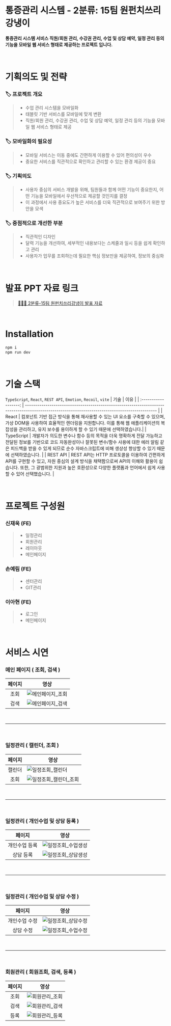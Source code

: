 # 통증관리 시스템 - 2분류: 15팀 원펀치쓰리강냉이
**통증관리 시스템 서비스 직원/회원 관리, 수강권 관리, 수업 및 상담 예약, 일정 관리 등의 기능을 모바일 웹 서비스 형태로 제공하는 프로젝트 입니다.**

<br/>

# 기획의도 및 전략
 ### 🏷️ 프로젝트 개요
> - 수업 관리 시스템을 모바일화
> - 태블릿 기반 서비스를 모바일에 맞게 변환
> - 직원/회원 관리, 수강권 관리, 수업 및 상담 예약, 일정 관리 등의 기능을 모바일 웹 서비스 형태로 제공

 ### 🏷️ 모바일화의 필요성
> - 모바일 서비스는 이동 중에도 간편하게 이용할 수 있어 편의성이 우수
> - 중요한 서비스를 직관적으로 확인하고 관리할 수 있는 환경 제공이 중요

 ### 🏷️ 기획의도
> - 사용자 중심의 서비스 개발을 위해, 팀원들과 함께 어떤 기능이 중요한지, 어떤 기능을 모바일에서 우선적으로 제공할 것인지를 결정
> - 이 과정에서 사용 중요도가 높은 서비스를 더욱 직관적으로 보여주기 위한 방안을 모색

 ### 🏷️ 중점적으로 개선한 부분
> - 직관적인 디자인
> - 달력 기능을 개선하여, 세부적인 내용보다는 스케줄과 일시 등을 쉽게 확인하고 관리
> - 사용자가 업무를 조회하는데 필요한 핵심 정보만을 제공하여, 정보의 중심화

<br/>

# 발표 PPT 자료 링크

> [👩🏻‍💻 2분류-15팀 원펀치쓰리강냉이 발표 자료](https://www.miricanvas.com/v/12a9y4o)

<br/>

# Installation

```bash
npm i
npm run dev
```

<br/>

# 기술 스택

`TypeScript`, `React`, `REST API`, `Emotion`, `Recoil`, `vite`
|        기술        | 이유                                                                                                                                           |
| :------------------: | ---------------------------------------------------------------------------------------------------------------------------------------------- |
|      React      | 컴포넌트 기반 접근 방식을 통해 재사용할 수 있는 UI 요소를 구축할 수 있으며, 가상 DOM을 사용하여 효율적인 렌더링을 지원합니다. 이를 통해 웹 애플리케이션의 복잡성을 관리하고, 유지 보수를 용이하게 할 수 있기 때문에 선택하였습니다.|
|  TypeScript  | 개발자가 의도한 변수나 함수 등의 목적을 더욱 명확하게 전달 가능하고 전달된 정보를 기반으로 코드 자동완성이나 잘못된 변수/함수 사용에 대한 에러 알림 같은 피드백을 받을 수 있게 되므로 순수 자바스크립트에 비해 생상성 향상할 수 있기 때문에 선택하였습니다. | 
|  REST API  | REST API는 HTTP 프로토콜을 이용하여 간편하게 API를 구현할 수 있고, 자원 중심의 설계 방식을 채택함으로써 API의 이해와 활용이 쉽습니다. 또한, 그 광범위한 지원과 높은 호환성으로 다양한 플랫폼과 언어에서 쉽게 사용할 수 있어 선택했습니다. | 

<br/>

# 프로젝트 구성원
### 신재욱 (FE)
>- 일정관리
>- 회원관리
>- 레이아웃
>- 메인페이지

### 손예림 (FE)
>- 센터관리
>- GIT관리

### 이아현 (FE)
>- 로그인
>- 메인페이지

<br/>

# 서비스 시연

### 메인 페이지 ( 조회, 검색 )

|         페이지           | 영상                                                                                                                                         |
| :------------------:  | ------------------------------------------------------------------------------------------------------------------------------------------- |
|  조회  | ![메인페이지_조회](https://github.com/pie-sfac/2-15-onePunch/assets/114569429/6f333ec7-afb3-40dc-901a-7f214dadec55) |
| 검색 | ![메인페이지_검색](https://github.com/pie-sfac/2-15-onePunch/assets/114569429/188f798e-80e2-4403-a485-abbda6632acd) | 

<br/>

***

<br/>

### 일정관리 ( 캘린더, 조회 )

|         페이지           | 영상                                                                                                                                         |
| :------------------:  | ------------------------------------------------------------------------------------------------------------------------------------------- |
|  캘린더  | ![일정조회_캘린더](https://github.com/pie-sfac/2-15-onePunch/assets/114569429/e14172cc-1d78-4607-a79b-86ee465801ea) |
| 조회 | ![일정조회_캘린더_조회](https://github.com/pie-sfac/2-15-onePunch/assets/114569429/d4f36cdb-ce88-4bb1-a484-b11ca46e6fb8) | 

<br/>

***

<br/>

### 일정관리 ( 개인수업 및 상담 등록 )

|         페이지           | 영상                                                                                                                                         |
| :------------------:  | ------------------------------------------------------------------------------------------------------------------------------------------- |
|  개인수업 등록  | ![일정조회_수업생성](https://github.com/pie-sfac/2-15-onePunch/assets/114569429/283d533a-376a-4299-bc8d-ffa658f45885) |
| 상담 등록 | ![일정조회_상담생성](https://github.com/pie-sfac/2-15-onePunch/assets/114569429/284aceb6-0690-4a62-a3c3-1c00f19fdaaf) | 

<br/>

***

<br/>

### 일정관리 ( 개인수업 및 상담 수정 )

|         페이지           | 영상                                                                                                                                         |
| :------------------:  | ------------------------------------------------------------------------------------------------------------------------------------------- |
|  개인수업 수정  | ![일정조회_상담수정](https://github.com/pie-sfac/2-15-onePunch/assets/114569429/46a598a9-bd70-467c-9a4e-5909768096de) |
| 상담 수정 | ![일정조회_수업수정](https://github.com/pie-sfac/2-15-onePunch/assets/114569429/bdbd291d-4bb0-4e28-af42-633950262a6c) | 

<br/>

***

<br/>

### 회원관리 ( 회원조회, 검색, 등록 )

|         페이지           | 영상                                                                                                                                         |
| :------------------:  | ------------------------------------------------------------------------------------------------------------------------------------------- |
|  조회  | ![회원관리_조회](https://github.com/pie-sfac/2-15-onePunch/assets/114569429/c488b694-c02b-4a8e-b84d-642e3f18f4d5) |
| 검색 | ![회원관리_검색](https://github.com/pie-sfac/2-15-onePunch/assets/114569429/92e981dc-cb21-458a-a0ae-f315466115dd) | 
| 등록 | ![회원관리_등록](https://github.com/pie-sfac/2-15-onePunch/assets/114569429/93b0068a-d6a6-4998-9cdd-a8b0f22dcc4d) | 
